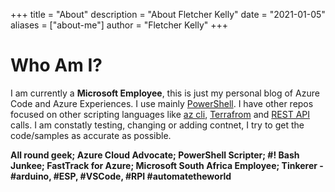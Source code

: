 +++
title = "About"
description = "About Fletcher Kelly"
date = "2021-01-05"
aliases = ["about-me"]
author = "Fletcher Kelly"
+++

# Who Am I?

I am currently a **Microsoft Employee**, this is just my personal blog of Azure Code and Azure Experiences. I use mainly [PowerShell](https://docs.microsoft.com/en-us/powershell/azure/overview?view=azps-1.4.0). I have other repos focused on other scripting languages like
[az cli](https://docs.microsoft.com/en-us/cli/azure/?view=azure-cli-latest), [Terrafrom](https://www.terraform.io) and [REST API](https://docs.microsoft.com/en-us/rest/api/azure/) calls. I am constatly testing, changing or adding contnet, I try to get the code/samples as accurate as possible. </br>
   
**All round geek; Azure Cloud Advocate; PowerShell Scripter; #! Bash Junkee; FastTrack for Azure; Microsoft South Africa Employee; Tinkerer - #arduino, #ESP, #VSCode, #RPI #automatetheworld**

